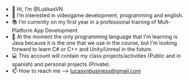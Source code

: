 - 👋 Hi, I’m @LukkasVN
- 👀 I’m interested in videogame development, programming and english.
- 📚 I’m currently on my first year in a professional training of Mult-Platform App Development.
- 🌱 At the moment the only programming language that I'm learning is Java because it is the one that we use in the course, but I'm looking forward to learn C# or C++ 
      and Unity/Unreal in the future. 
- 💻 This account will contain my class projects/activities (Public and in spanish) and personal projects (Private).
- 📫 How to reach me --> lucasvnbusiness@gmail.com

<!---
LukasVN/LukasVN is a ✨ special ✨ repository because its `README.md` (this file) appears on your GitHub profile.
You can click the Preview link to take a look at your changes.
--->
